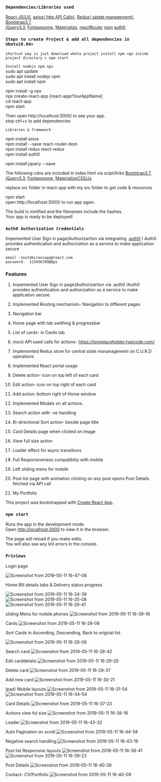 

### `Dependencies/Libraries used `

[React JS(UI)](https://reactjs.org/docs/getting-started.html),
[axios( http API Calls)](https://www.npmjs.com/package/axios),
[Redux( satate management)](https://redux.js.org/introduction/getting-started),
[Bootstrap3.7](https://maxcdn.bootstrapcdn.com/bootstrap/3.3.7/js/bootstrap.min.js), <br>
[jQuery3.3](https://ajax.googleapis.com/ajax/libs/jquery/3.3.1/jquery.min.js),
[Fontawsome](https://fontawesome.com/v4.7.0/icons/), 
[Materialize](https://materializecss.com/getting-started.html),
[reactRouter](https://www.npmjs.com/package/react-router-dom)
[npm](https://www.npmjs.com/)
[auth0](https://auth0.com/docs)


### `Steps to create Project & add all dependencies in Ubntu18.04>`

`shortcut way is just download whole project install npm >go inside project directory > npm start`

`Install nodejs npm npx` <br>
sudo apt update<br>
sudo apt install nodejs npm<br>
sudo apt install npm<br>

npm install -g npx<br>
npx create-react-app [react-app/YourAppName]<br>
cd react-app<br>
npm start<br>

Then open http://localhost:3000/ to see your app.<br>
stop ctrl+c to add dependencies

`Libraries & framework` <br>

npm install axios<br>
npm install --save react-router-dom<br>
npm install redux react-redux<br>
npm install auth0<br>

npm install jquery --save

The following cdns are included in index.html via scipt/links
[Bootstrap3.7](https://maxcdn.bootstrapcdn.com/bootstrap/3.3.7/js/bootstrap.min.js),
[jQuery3.3](https://ajax.googleapis.com/ajax/libs/jquery/3.3.1/jquery.min.js),
[Fontawsome](https://fontawesome.com/v4.7.0/icons/), 
[MaterializeCSS/Js](https://cdnjs.cloudflare.com/ajax/libs/materialize/1.0.0/css/materialize.min.css)<br>

replace src folder in react-app with my src folder to get code & resources<br>

npm start<br>
open http://localhost:3000/ to run app again.

The build is minified and the filenames include the hashes.<br>
Your app is ready to be deployed!


### `Auth0 Authorization Credentials`

Impemented User Sign in page(Authorizartion via integrating .[auth0](https://auth0.com/docs) )
Auth0 provides authentication and authorization as a service to make application secure


`email -testdhirensapp@react.com`<br>
`password-  123456789@Dps`


### Features

1. Impemented User Sign in page(Authorizartion via .auth0 )Auth0 provides authentication and authorization as a service to make application secure.
2. Implemented  Routing mechanism- Navigation to different pages
3. Navigation bar
4. Home page with tab swithing & progressbar

5. List of cards- in Cards tab
6. mock API used calls for actions- https://jsonplaceholder.typicode.com/
7. Implemented Redux store for central state mananagement on C.U.R.D operations
8. Implemented React portal usage
9. Delete action- icon on top left of each card
10. Edit action- icon on top right of each card
11. Add action: bottom right of Home window
12. Implemented Modals on all actions.
13. Search action with -ve handling
14. Bi-directional Sort action- beside page title
15. Card Details page when clicked on image
16. View full size action
17. Loader effect for async transitions 
18. Full Responsiveness compatiblity with mobile
19. Left sliding menu for mobile

20. Post list page with animation clicking on any post opens Post Details fetched via API call

21. My Portfolio 



This project was bootstrapped with [Create React App](https://github.com/facebook/create-react-app).

### `npm start`

Runs the app in the development mode.<br>
Open [http://localhost:3000](http://localhost:3000) to view it in the browser.

The page will reload if you make edits.<br>
You will also see any lint errors in the console.


### `Priviews`

<!-- <img src="src/screenshots/image1.png" width="700px"> -->


<!-- ![Screenshot from 2019-05-02 12-00-39](https://user-images.githubusercontent.com/32532380/57061135-78afc900-6cd9-11e9-94a4-7a6f26850beb.png)

![Screenshot from 2019-05-02 12-01-43](https://user-images.githubusercontent.com/32532380/57061137-78afc900-6cd9-11e9-8445-17115cd68e3e.png)

![Screenshot from 2019-05-02 12-01-59](https://user-images.githubusercontent.com/32532380/57061138-79485f80-6cd9-11e9-84a9-c33e09e9a8cd.png)

![Screenshot from 2019-05-02 12-02-20](https://user-images.githubusercontent.com/32532380/57061139-79485f80-6cd9-11e9-8f0b-451366024f1f.png)

![Screenshot from 2019-05-02 12-02-43](https://user-images.githubusercontent.com/32532380/57061140-79485f80-6cd9-11e9-8f41-594cac0b4f43.png)

![Screenshot from 2019-05-02 12-44-47](https://user-images.githubusercontent.com/32532380/57061141-79e0f600-6cd9-11e9-80f1-a8bbc8a8eed7.png)

![Screenshot from 2019-05-02 12-52-55](https://user-images.githubusercontent.com/32532380/57061143-79e0f600-6cd9-11e9-9e5c-f8b53a221a7c.png)

 -->
Login page

![Screenshot from 2019-05-11 16-47-08](https://user-images.githubusercontent.com/32532380/57568986-8b7a7a00-740c-11e9-852b-a7858d5882d0.png)

Home Bill details tabs & Delivery status progress

![Screenshot from 2019-05-11 16-24-39](https://user-images.githubusercontent.com/32532380/57569005-f4fa8880-740c-11e9-85e3-2f55c80fda98.png)
![Screenshot from 2019-05-11 16-25-08](https://user-images.githubusercontent.com/32532380/57569006-f4fa8880-740c-11e9-879a-eba74207f441.png)
![Screenshot from 2019-05-11 16-26-41](https://user-images.githubusercontent.com/32532380/57569008-f4fa8880-740c-11e9-94cc-ba416571bba0.png)

sliding Menu for mobile phones
![Screenshot from 2019-05-11 16-39-16](https://user-images.githubusercontent.com/32532380/57569147-54a56380-740e-11e9-83b2-12ee10bd694b.png)


Cards
![Screenshot from 2019-05-11 16-28-06](https://user-images.githubusercontent.com/32532380/57569023-26735400-740d-11e9-83d2-4668cbe6e4fe.png)

Sort Cards in Ascending, Descending, Back to original list

![Screenshot from 2019-05-11 16-28-06](https://user-images.githubusercontent.com/32532380/57569033-4e62b780-740d-11e9-88b4-f427a40e320e.png)

Search card
![Screenshot from 2019-05-11 16-28-42](https://user-images.githubusercontent.com/32532380/57569038-5c183d00-740d-11e9-8b5b-9d30b89872f2.png)

Edit carddetails
![Screenshot from 2019-05-11 16-29-20](https://user-images.githubusercontent.com/32532380/57569068-73efc100-740d-11e9-9e56-7e8d8888561a.png)

Delete card
![Screenshot from 2019-05-11 16-29-37](https://user-images.githubusercontent.com/32532380/57569083-85d16400-740d-11e9-9328-11896006e778.png)

Add new card
![Screenshot from 2019-05-11 16-30-21](https://user-images.githubusercontent.com/32532380/57569087-9550ad00-740d-11e9-926f-c2920fb0ee3d.png)

Ipad/ Mobile layouts
![Screenshot from 2019-05-11 16-31-54](https://user-images.githubusercontent.com/32532380/57569091-ab5e6d80-740d-11e9-85e7-8db9d0ef1fd3.png)
![Screenshot from 2019-05-11 16-34-54](https://user-images.githubusercontent.com/32532380/57569092-ab5e6d80-740d-11e9-879f-0430f2389abe.png)

Card Details
![Screenshot from 2019-05-11 16-37-23](https://user-images.githubusercontent.com/32532380/57569098-bc0ee380-740d-11e9-9e17-28cdce3bdcad.png)

Actions view ful size
![Screenshot from 2019-05-11 16-38-16](https://user-images.githubusercontent.com/32532380/57569106-d21ca400-740d-11e9-9b62-a2c37fab68e6.png)

Loader
![Screenshot from 2019-05-11 16-43-32](https://user-images.githubusercontent.com/32532380/57569116-e95b9180-740d-11e9-8dec-19ec77ae3def.png)

Auto Pagination on scroll
![Screenshot from 2019-05-11 16-44-58](https://user-images.githubusercontent.com/32532380/57569135-1c058a00-740e-11e9-8674-c0b5d95f3d4f.png)


Negative search handling
![Screenshot from 2019-05-11 16-43-19](https://user-images.githubusercontent.com/32532380/57569123-02644280-740e-11e9-82b6-3de5754e55f2.png)


Post list Responsive layouts
![Screenshot from 2019-05-11 16-36-41](https://user-images.githubusercontent.com/32532380/57569156-828aa800-740e-11e9-9783-84af5a465e60.png)
![Screenshot from 2019-05-11 16-39-23](https://user-images.githubusercontent.com/32532380/57569157-828aa800-740e-11e9-9648-18e5557c7941.png)

Post Details
![Screenshot from 2019-05-11 16-40-26](https://user-images.githubusercontent.com/32532380/57569160-92a28780-740e-11e9-9710-3b8029af85c5.png)

Contact- CV/Portfolio 
![Screenshot from 2019-05-11 16-40-09](https://user-images.githubusercontent.com/32532380/57569172-ae0d9280-740e-11e9-8c5d-38374f6a6e75.png)






